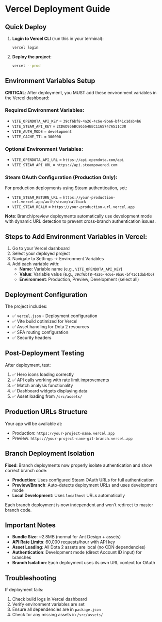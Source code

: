 # Vercel Deployment Guide

## Quick Deploy

1. **Login to Vercel CLI** (run this in your terminal):
   ```bash
   vercel login
   ```

2. **Deploy the project**:
   ```bash
   vercel --prod
   ```

## Environment Variables Setup

**CRITICAL**: After deployment, you MUST add these environment variables in the Vercel dashboard:

### Required Environment Variables:
- `VITE_OPENDOTA_API_KEY` = `39cf6bf8-4a26-4c6e-9ba6-bf41c1dab4b6`
- `VITE_STEAM_API_KEY` = `2CD6D956BC86564BBC1165747A511C38`
- `VITE_AUTH_MODE` = `development`
- `VITE_CACHE_TTL` = `300000`

### Optional Environment Variables:
- `VITE_OPENDOTA_API_URL` = `https://api.opendota.com/api`
- `VITE_STEAM_API_URL` = `https://api.steampowered.com`

### Steam OAuth Configuration (Production Only):
For production deployments using Steam authentication, set:
- `VITE_STEAM_RETURN_URL` = `https://your-production-url.vercel.app/auth/steam/callback`
- `VITE_STEAM_REALM` = `https://your-production-url.vercel.app`

**Note**: Branch/preview deployments automatically use development mode with dynamic URL detection to prevent cross-branch authentication issues.

## Steps to Add Environment Variables in Vercel:

1. Go to your Vercel dashboard
2. Select your deployed project
3. Navigate to Settings → Environment Variables
4. Add each variable with:
   - **Name**: Variable name (e.g., `VITE_OPENDOTA_API_KEY`)
   - **Value**: Variable value (e.g., `39cf6bf8-4a26-4c6e-9ba6-bf41c1dab4b6`)
   - **Environment**: Production, Preview, Development (select all)

## Deployment Configuration

The project includes:
- ✅ `vercel.json` - Deployment configuration
- ✅ Vite build optimized for Vercel
- ✅ Asset handling for Dota 2 resources
- ✅ SPA routing configuration
- ✅ Security headers

## Post-Deployment Testing

After deployment, test:
1. ✅ Hero icons loading correctly
2. ✅ API calls working with rate limit improvements
3. ✅ Match analysis functionality
4. ✅ Dashboard widgets displaying data
5. ✅ Asset loading from `/src/assets/`

## Production URLs Structure

Your app will be available at:
- Production: `https://your-project-name.vercel.app`
- Preview: `https://your-project-name-git-branch.vercel.app`

## Branch Deployment Isolation

**Fixed**: Branch deployments now properly isolate authentication and show correct branch code:

- **Production**: Uses configured Steam OAuth URLs for full authentication
- **Preview/Branch**: Auto-detects deployment URLs and uses development mode
- **Local Development**: Uses `localhost` URLs automatically

Each branch deployment is now independent and won't redirect to master branch code.

## Important Notes

- **Bundle Size**: ~2.8MB (normal for Ant Design + assets)
- **API Rate Limits**: 60,000 requests/hour with API key
- **Asset Loading**: All Dota 2 assets are local (no CDN dependencies)
- **Authentication**: Development mode (direct Account ID input) for branches
- **Branch Isolation**: Each deployment uses its own URL context for OAuth

## Troubleshooting

If deployment fails:
1. Check build logs in Vercel dashboard
2. Verify environment variables are set
3. Ensure all dependencies are in `package.json`
4. Check for any missing assets in `/src/assets/`